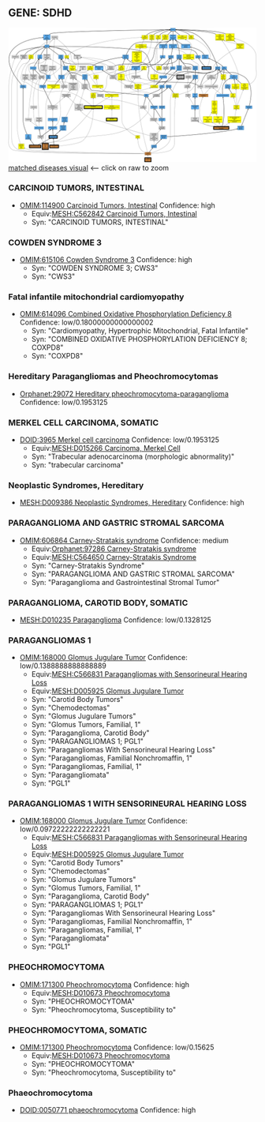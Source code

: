 
## GENE: SDHD

![image](SDHD.png)
[matched diseases visual](SDHD.png)  <-- click on raw to zoom


### CARCINOID TUMORS, INTESTINAL
 * [OMIM:114900 Carcinoid Tumors, Intestinal](http://beta.monarchinitiative.org/disease/OMIM:114900) Confidence: high
    * Equiv:[MESH:C562842 Carcinoid Tumors, Intestinal](http://beta.monarchinitiative.org/disease/MESH:C562842)
    * Syn: "CARCINOID TUMORS, INTESTINAL"

### COWDEN SYNDROME 3
 * [OMIM:615106 Cowden Syndrome 3](http://beta.monarchinitiative.org/disease/OMIM:615106) Confidence: high
    * Syn: "COWDEN SYNDROME 3; CWS3"
    * Syn: "CWS3"

### Fatal infantile mitochondrial cardiomyopathy
 * [OMIM:614096 Combined Oxidative Phosphorylation Deficiency 8](http://beta.monarchinitiative.org/disease/OMIM:614096) Confidence: low/0.18000000000000002
    * Syn: "Cardiomyopathy, Hypertrophic Mitochondrial, Fatal Infantile"
    * Syn: "COMBINED OXIDATIVE PHOSPHORYLATION DEFICIENCY 8; COXPD8"
    * Syn: "COXPD8"

### Hereditary Paragangliomas and Pheochromocytomas
 * [Orphanet:29072 Hereditary pheochromocytoma-paraganglioma](http://beta.monarchinitiative.org/disease/Orphanet:29072) Confidence: low/0.1953125

### MERKEL CELL CARCINOMA, SOMATIC
 * [DOID:3965 Merkel cell carcinoma](http://beta.monarchinitiative.org/disease/DOID:3965) Confidence: low/0.1953125
    * Equiv:[MESH:D015266 Carcinoma, Merkel Cell](http://beta.monarchinitiative.org/disease/MESH:D015266)
    * Syn: "Trabecular adenocarcinoma (morphologic abnormality)"
    * Syn: "trabecular carcinoma"

### Neoplastic Syndromes, Hereditary
 * [MESH:D009386 Neoplastic Syndromes, Hereditary](http://beta.monarchinitiative.org/disease/MESH:D009386) Confidence: high

### PARAGANGLIOMA AND GASTRIC STROMAL SARCOMA
 * [OMIM:606864 Carney-Stratakis syndrome](http://beta.monarchinitiative.org/disease/OMIM:606864) Confidence: medium
    * Equiv:[Orphanet:97286 Carney-Stratakis syndrome](http://beta.monarchinitiative.org/disease/Orphanet:97286)
    * Equiv:[MESH:C564650 Carney-Stratakis Syndrome](http://beta.monarchinitiative.org/disease/MESH:C564650)
    * Syn: "Carney-Stratakis Syndrome"
    * Syn: "PARAGANGLIOMA AND GASTRIC STROMAL SARCOMA"
    * Syn: "Paraganglioma and Gastrointestinal Stromal Tumor"

### PARAGANGLIOMA, CAROTID BODY, SOMATIC
 * [MESH:D010235 Paraganglioma](http://beta.monarchinitiative.org/disease/MESH:D010235) Confidence: low/0.1328125

### PARAGANGLIOMAS 1
 * [OMIM:168000 Glomus Jugulare Tumor](http://beta.monarchinitiative.org/disease/OMIM:168000) Confidence: low/0.1388888888888889
    * Equiv:[MESH:C566831 Paragangliomas with Sensorineural Hearing Loss](http://beta.monarchinitiative.org/disease/MESH:C566831)
    * Equiv:[MESH:D005925 Glomus Jugulare Tumor](http://beta.monarchinitiative.org/disease/MESH:D005925)
    * Syn: "Carotid Body Tumors"
    * Syn: "Chemodectomas"
    * Syn: "Glomus Jugulare Tumors"
    * Syn: "Glomus Tumors, Familial, 1"
    * Syn: "Paraganglioma, Carotid Body"
    * Syn: "PARAGANGLIOMAS 1; PGL1"
    * Syn: "Paragangliomas With Sensorineural Hearing Loss"
    * Syn: "Paragangliomas, Familial Nonchromaffin, 1"
    * Syn: "Paragangliomas, Familial, 1"
    * Syn: "Paragangliomata"
    * Syn: "PGL1"

### PARAGANGLIOMAS 1 WITH SENSORINEURAL HEARING LOSS
 * [OMIM:168000 Glomus Jugulare Tumor](http://beta.monarchinitiative.org/disease/OMIM:168000) Confidence: low/0.09722222222222221
    * Equiv:[MESH:C566831 Paragangliomas with Sensorineural Hearing Loss](http://beta.monarchinitiative.org/disease/MESH:C566831)
    * Equiv:[MESH:D005925 Glomus Jugulare Tumor](http://beta.monarchinitiative.org/disease/MESH:D005925)
    * Syn: "Carotid Body Tumors"
    * Syn: "Chemodectomas"
    * Syn: "Glomus Jugulare Tumors"
    * Syn: "Glomus Tumors, Familial, 1"
    * Syn: "Paraganglioma, Carotid Body"
    * Syn: "PARAGANGLIOMAS 1; PGL1"
    * Syn: "Paragangliomas With Sensorineural Hearing Loss"
    * Syn: "Paragangliomas, Familial Nonchromaffin, 1"
    * Syn: "Paragangliomas, Familial, 1"
    * Syn: "Paragangliomata"
    * Syn: "PGL1"

### PHEOCHROMOCYTOMA
 * [OMIM:171300 Pheochromocytoma](http://beta.monarchinitiative.org/disease/OMIM:171300) Confidence: high
    * Equiv:[MESH:D010673 Pheochromocytoma](http://beta.monarchinitiative.org/disease/MESH:D010673)
    * Syn: "PHEOCHROMOCYTOMA"
    * Syn: "Pheochromocytoma, Susceptibility to"

### PHEOCHROMOCYTOMA, SOMATIC
 * [OMIM:171300 Pheochromocytoma](http://beta.monarchinitiative.org/disease/OMIM:171300) Confidence: low/0.15625
    * Equiv:[MESH:D010673 Pheochromocytoma](http://beta.monarchinitiative.org/disease/MESH:D010673)
    * Syn: "PHEOCHROMOCYTOMA"
    * Syn: "Pheochromocytoma, Susceptibility to"

### Phaeochromocytoma
 * [DOID:0050771 phaeochromocytoma](http://beta.monarchinitiative.org/disease/DOID:0050771) Confidence: high
